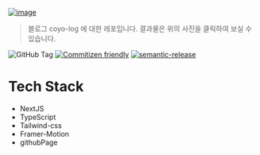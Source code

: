 [![image](https://github.com/COYO-HM/COYO-HM.github.io/assets/56423604/756784e1-ad3a-4707-88bb-a49528274749)](https://coyo-hm.github.io/)

> 블로그 coyo-log 에 대한 레포입니다. 결과물은 위의 사진을 클릭하여 보실 수 있습니다.

![GitHub Tag](https://img.shields.io/github/v/tag/COYO-HM/COYO-HM.github.io?sort=semver)
[![Commitizen friendly](https://img.shields.io/badge/commitizen-friendly-brightgreen.svg)](http://commitizen.github.io/cz-cli/)
[![semantic-release](https://img.shields.io/badge/%20%20%F0%9F%93%A6%F0%9F%9A%80-semantic--release-e10079.svg)](https://github.com/semantic-release/semantic-release)

# Tech Stack
* NextJS
* TypeScript
* Tailwind-css
* Framer-Motion
* githubPage
